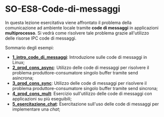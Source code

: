 # SO-ES8-Code-di-messaggi

In questa lezione esercitativa viene affrontato il problema della comunicazione ad ambiente locale tramite **code di messaggi** in applicazioni **multiprocesso**. Si vedrà come risolvere tale problema grazie all'utilizzo delle risorse IPC code di messaggi.

Sommario degli esempi:

- [**1_intro_code_di_messaggi**](https://github.com/SO-unina/esercitazioni/tree/main/SO-ES08-Code-di-messaggi/1_intro_code_di_messaggi): Introduzione sulle code di messaggi in Linux;
- [**2_prod_cons_async**](https://github.com/SO-unina/esercitazioni/tree/main/SO-ES08-Code-di-messaggi/2_prod_cons_async): Utilizzo delle code di messaggi per risolvere il problema produttore-consumatore singolo buffer tramite send asincrona;
- [**3_prod_cons_sync**](https://github.com/SO-unina/esercitazioni/tree/main/SO-ES08-Code-di-messaggi/3_prod_cons_sync): Utilizzo delle code di messaggi per risolvere il problema produttore-consumatore singolo buffer tramite send sincrona;
- [**4_prod_cons_mult**](https://github.com/SO-unina/esercitazioni/tree/main/SO-ES08-Code-di-messaggi/4_prod_cons_mult): Esercizio sull'utilizzo delle code di messaggi con applicazioni su più eseguibili;
- [**5_esercitazione_chat**](https://github.com/SO-unina/esercitazioni/tree/main/SO-ES08-Code-di-messaggi/5_esercitazione_chat): Esercitazione sull'uso delle code di messaggi per implementare una *chat*;

